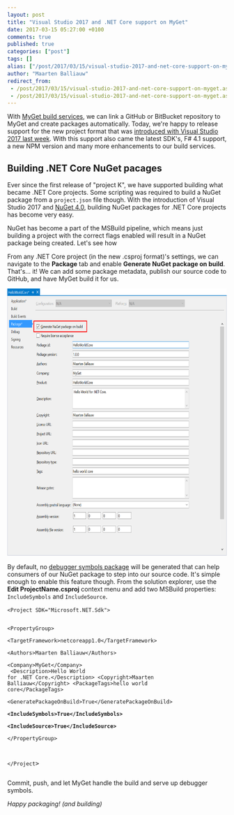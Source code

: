 ```yaml
---
layout: post
title: "Visual Studio 2017 and .NET Core support on MyGet"
date: 2017-03-15 05:27:00 +0100
comments: true
published: true
categories: ["post"]
tags: []
alias: ["/post/2017/03/15/visual-studio-2017-and-net-core-support-on-myget.aspx"]
author: "Maarten Balliauw"
redirect_from:
 - /post/2017/03/15/visual-studio-2017-and-net-core-support-on-myget.aspx.html
 - /post/2017/03/15/visual-studio-2017-and-net-core-support-on-myget.aspx.html
---
```


<p>With <a href="https://docs.myget.org/docs/reference/build-services" target="_blank">MyGet build services</a>, we can link a GitHub or BitBucket repository to MyGet and create packages automatically. Today, we're happy to release support for the new project format that was <a href="https://launch.visualstudio.com/?utm_source=ms&amp;utm_medium=banners&amp;utm_content=eib-vspppartner&amp;utm_campaign=vs2017rtm" target="_blank">introduced with Visual Studio 2017 last week</a>. With this support also came the latest SDK's, F# 4.1 support, a new NPM version and many more enhancements to our build services.</p><h2>Building .NET Core NuGet pacages</h2><p>Ever since the first release of "project K", we have supported building what became .NET Core projects. Some scripting was required to build a NuGet package from a <code>project.json</code> file though. With the introduction of Visual Studio 2017 and <a href="http://blog.nuget.org/20170308/Announcing-NuGet-4.0-RTM.html" target="_blank">NuGet 4.0</a>, building NuGet packages for .NET Core projects has become very easy.</p><p>NuGet has become a part of the MSBuild pipeline, which means just building a project with the correct flags enabled will result in a NuGet package being created. Let's see how</p><p>From any .NET Core project (in the new .csproj format)'s settings, we can navigate to the <span style="font-weight: bold;">Package</span>&nbsp;tab and enable <span style="font-weight: bold;">Generate NuGet package on build</span>. That's... it! We can add some package metadata, publish our source code to GitHub, and have MyGet build it for us.</p><p><img src="/images//2017/03/generate-nuget-package-on-build.png" width="800" height="612"><br></p><p>By default, no <a href="https://docs.myget.org/docs/reference/symbols" target="_blank">debugger symbols package</a> will be generated that can help consumers of our NuGet package to step into our source code. It's simple enough to enable this feature though. From the solution explorer, use the <span style="font-weight: bold;">Edit ProjectName.csproj</span> context menu and add two MSBuild properties: <code>IncludeSymbols</code> and <code>IncludeSource</code>.</p><pre><code>&lt;Project SDK="Microsoft.NET.Sdk"&gt;

  &lt;PropertyGroup&gt;<br>    &lt;TargetFramework&gt;netcoreapp1.0&lt;/TargetFramework&gt;<br>    &lt;Authors&gt;Maarten Balliauw&lt;/Authors&gt;<br>    &lt;Company&gt;MyGet&lt;/Company&gt;<br>    &lt;Description&gt;Hello World for .NET Core.&lt;/Description&gt;
    &lt;Copyright&gt;Maarten Balliauw&lt;/Copyright&gt;
    &lt;PackageTags&gt;hello world core&lt;/PackageTags&gt;<br>    &lt;GeneratePackageOnBuild&gt;True&lt;/GeneratePackageOnBuild&gt;<br><span style="font-weight: bold;">    &lt;IncludeSymbols&gt;True&lt;/IncludeSymbols&gt;<br>    &lt;IncludeSource&gt;True&lt;/IncludeSource&gt;</span><br>  &lt;/PropertyGroup&gt;

&lt;/Project</code>&gt;</pre><p>Commit, push, and let MyGet handle the build and serve up debugger symbols.</p><p><span style="font-style: italic;">Happy packaging! (and building)</span></p>



